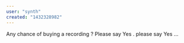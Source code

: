 ```yaml
---
user: "synth"
created: "1432328982"
---
```


Any chance of buying a recording ? Please say Yes . please say Yes ... 
